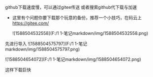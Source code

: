 github下载速度慢，可以通过gitee传送
或者搜索github代下载与加速

- 这里有个问题你要下载那个玩意的备份，推荐一个小技巧，在码云上<https://gitee.com/>

  ![1588504532558](F:/1  1-笔记markdown/img/1588504532558.png)



先进行导入
![1588504575797](F:/1  1-笔记markdown/img/1588504575797.png)

![1588504654072](F:/1  1-笔记markdown/img/1588504654072.png)



这样下载巨快